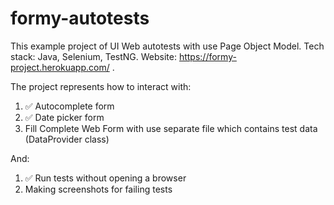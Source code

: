 # formy-autotests
This example project of UI Web autotests with use Page Object Model. Tech stack: Java, Selenium, TestNG. Website: https://formy-project.herokuapp.com/ .

The project represents how to interact with:
1. ✅ Autocomplete form
2. ✅ Date picker form
3. Fill Complete Web Form with use separate file which contains test data (DataProvider class)

And:
1. ✅ Run tests without opening a browser
2. Making screenshots for failing tests

